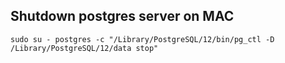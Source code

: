 ## Shutdown postgres server on MAC

```
sudo su - postgres -c "/Library/PostgreSQL/12/bin/pg_ctl -D /Library/PostgreSQL/12/data stop"
```
